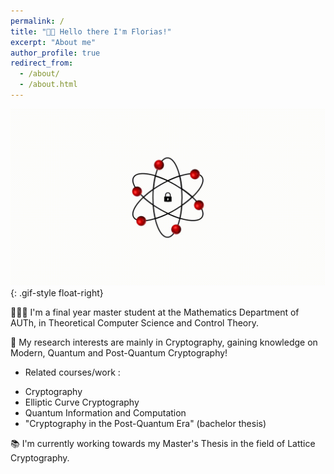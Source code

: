 ```yaml
---
permalink: /
title: "👋🏼 Hello there I'm Florias!"
excerpt: "About me"
author_profile: true
redirect_from: 
  - /about/
  - /about.html
---
```




![GIF](./images/gif_one.gif){: .gif-style float-right}

👨🏻‍💻 I'm a final year master student at the Mathematics Department of AUTh, in Theoretical Computer Science and Control Theory.

🔬 My research interests are mainly in Cryptography,
   gaining knowledge on Modern, Quantum and Post-Quantum Cryptography!  
   * Related courses/work :   
   - Cryptography
   - Elliptic Curve Cryptography
   - Quantum Information and Computation
   - "Cryptography in the Post-Quantum Era" (bachelor thesis)

📚 I'm currently working towards my Master's Thesis in the field of Lattice Cryptography.
